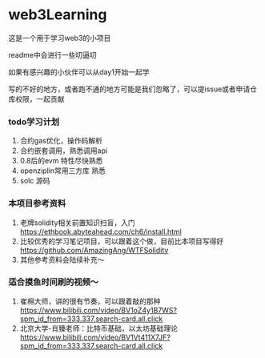 # web3Learning



这是一个用于学习web3的小项目

readme中会进行一些叨逼叨

如果有感兴趣的小伙伴可以从day1开始一起学

写的不好的地方，或者跑不通的地方可能是我们忽略了，可以提issue或者申请仓库权限，一起贡献



### todo学习计划

1. 合约gas优化，操作码解析
2. 合约嵌套调用，熟悉调用api
3. 0.8后的evm 特性尽快熟悉
4. openziplin常用三方库 熟悉
5. solc 源码



### 本项目参考资料

1. 老牌solidity相关前置知识扫盲，入门
    https://ethbook.abyteahead.com/ch6/install.html
2. 比较优秀的学习笔记项目，可以跟着这个做，目前比本项目写得好
    https://github.com/AmazingAng/WTFSolidity
3. 其他参考资料会陆续补充～



### 适合摸鱼时间刷的视频～

1. 崔棉大师，讲的很有节奏，可以跟着敲的那种
    https://www.bilibili.com/video/BV1oZ4y1B7WS?spm_id_from=333.337.search-card.all.click
2. 北京大学-肖臻老师：比特币基础，以太坊基础理论
    https://www.bilibili.com/video/BV1Vt411X7JF?spm_id_from=333.337.search-card.all.click

